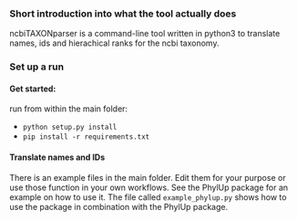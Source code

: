    
### Short introduction into what the tool actually does

ncbiTAXONparser is a command-line tool written in python3 to translate names, ids and hierachical ranks for the ncbi taxonomy.


### Set up a run

#### Get started:

run from within the main folder:

* `python setup.py install`
* `pip install -r requirements.txt`

#### Translate names and IDs

There is an example files in the main folder. Edit them for your purpose or use those function in your own workflows.
See the PhylUp package for an example on how to use it. 
The file called `example_phylup.py` shows how to use the package in combination with the PhylUp package.
   
